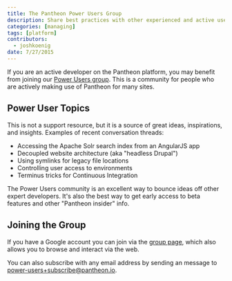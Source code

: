 ```yaml
---
title: The Pantheon Power Users Group
description: Share best practices with other experienced and active users of Pantheon's platform.
categories: [managing]
tags: [platform]
contributors:
  - joshkoenig
date: 7/27/2015
---
```

If you are an active developer on the Pantheon platform, you may benefit from joining our [Power Users group](https://groups.google.com/a/pantheon.io/forum/#!forum/power-users). This is a community for people who are actively making use of Pantheon for many sites.

## Power User Topics

This is not a support resource, but it is a source of great ideas, inspirations, and insights. Examples of recent conversation threads:

- Accessing the Apache Solr search index from an AngularJS app
- Decoupled website architecture (aka "headless Drupal")
- Using symlinks for legacy file locations
- Controlling user access to environments
- Terminus tricks for Continuous Integration

The Power Users community is an excellent way to bounce ideas off other expert developers. It's also the best way to get early access to beta features and other "Pantheon insider" info.

## Joining the Group

If you have a Google account you can join via the [group page](https://groups.google.com/a/pantheon.io/forum/#!forum/power-users), which also allows you to browse and interact via the web.

You can also subscribe with any email address by sending an message to [power-users+subscribe@pantheon.io](mailto:power-users+subscribe@pantheon.io).

